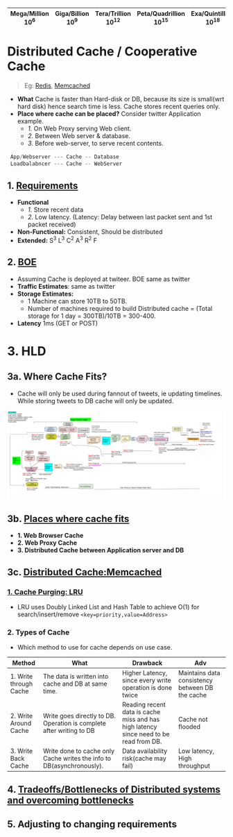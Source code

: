 | Mega/Million 10<sup>6</sup> | Giga/Billion 10<sup>9</sup> | Tera/Trillion 10<sup>12</sup> | Peta/Quadrillion 10<sup>15</sup> | Exa/Quintillion 10<sup>18</sup> | Zeta/Sextillion 10<sup>21</sup> |
| --- | --- | --- | --- | --- | --- |

# Distributed Cache / Cooperative Cache
> Eg: [Redis](https://github.com/amitkumar50/Code-examples/blob/master/System-Design/Concepts/Cache/DB_Caches/Redis/README.md), [Memcached](https://github.com/amitkumar50/Code-examples/blob/master/System-Design/Concepts/Cache/DB_Caches/Memcached/README.md)
- **What** Cache is faster than Hard-disk or DB, because its size is small(wrt hard disk) hence search time is less. Cache stores recent queries only.
- **Place where cache can be placed?** Consider twitter Application example.
  - *1.* On Web Proxy serving Web client.
  - *2.* Between Web server & database.
  - *3.* Before web-server, to serve recent contents.
```c 
 App/Webserver --- Cache -- Database
 Loadbalabncer --- Cache -- WebServer
```

## 1. [Requirements](https://github.com/amitkumar50/Code-examples/tree/master/System-Design/Scalable)
- **Functional**
  - *1.* Store recent data
  - *2.* Low latency. (Latency: Delay between last packet sent and 1st packet received)
- **Non-Functional:** Consistent, Should be distributed
- **Extended:** S<sup>3</sup> L<sup>3</sup> C<sup>2</sup> A<sup>3</sup> R<sup>2</sup> F

## 2. [BOE](https://github.com/amitkumar50/Code-examples/blob/master/System-Design/Scalable/twitter/README.md)
- Assuming Cache is deployed at twiteer. BOE same as twitter
- **Traffic Estimates**: same as twitter
- **Storage Estimates:**
  - 1 Machine can store 10TB to 50TB.
  - Number of machines required to build Distributed cache = (Total storage for 1 day = 300TB)/10TB = 300-400. 
- **Latency** 1ms (GET or POST)
  
# 3. HLD
## 3a. Where Cache Fits?
- Cache will only be used during fannout of tweets, ie updating timelines. While storing tweets to DB cache will only be updated.
<img src="Distributed_Cache_overall.png" width="1000" />

## 3b. [Places where cache fits](https://github.com/amitkumar50/Code-examples/tree/master/System-Design/Concepts/Cache/Where_Cache_Can_Be_Placed/README.md)
- **1. Web Browser Cache**
- **2. Web Proxy Cache**
- **3. Distributed Cache between Application server and DB**
  
## 3c. [Distributed Cache:Memcached](https://github.com/amitkumar50/Code-examples/tree/master/System-Design/Concepts/Cache/Where_Cache_Can_Be_Placed/README.md)
### [1. Cache Purging: LRU](https://github.com/amitkumar50/Code-examples/blob/master/DS_Questions/Questions/random/LRUCache/lru_cache_key_and_value.md)
  - LRU uses Doubly Linked List and Hash Table to achieve O(1) for search/insert/remove `<key=priority,value=Address>`
  
### 2. Types of Cache
  - Which method to use for cache depends on use case.

|Method|What|Drawback|Adv|
|---|---|---|---|
|1. Write through Cache|The data is written into cache and DB at same time.|Higher Latency, since every write operation is done twice|Maintains data consistency between DB the cache|
|2. Write Around Cache|Write goes directly to DB. Operation is complete after writing to DB|Reading recent data is cache miss and has high latency since need to be read from DB.|Cache not flooded|
|3. Write Back Cache| Write done to cache only Cache writes the info to DB(asynchronously).|Data availability risk(cache may fail)|Low latency, High throughput|

## 4. [Tradeoffs/Bottlenecks of Distributed systems and overcoming bottlenecks](https://github.com/amitkumar50/Code-examples/blob/master/System-Design/Concepts/Bottlenecks_of_Distributed_Systems/Bottlenecks.md)

## 5. Adjusting to changing requirements
